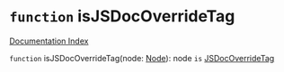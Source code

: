 # `function` isJSDocOverrideTag

[Documentation Index](../README.md)

`function` isJSDocOverrideTag(node: [Node](../interface.Node/README.md)): node `is` [JSDocOverrideTag](../interface.JSDocOverrideTag/README.md)

